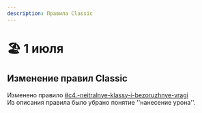 ```yaml
---
description: Правила Classic
---
```


# 🏖️ 1 июля

## Изменение правил Classic&#x20;

Изменено правило [#c4.-neitralnye-klassy-i-bezoruzhnye-vragi](../../rules/classic.md#c4.-neitralnye-klassy-i-bezoruzhnye-vragi "mention")\
Из описания правила было убрано понятие ''нанесение урона''.&#x20;

<figure><img src="../../.gitbook/assets/image (26).png" alt=""><figcaption></figcaption></figure>
